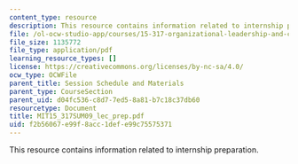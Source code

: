 ```yaml
---
content_type: resource
description: This resource contains information related to internship preparation.
file: /ol-ocw-studio-app/courses/15-317-organizational-leadership-and-change-summer-2009/f2b56067e99f8acc1defe99c75575371_MIT15_317SUM09_lec_prep.pdf
file_size: 1135772
file_type: application/pdf
learning_resource_types: []
license: https://creativecommons.org/licenses/by-nc-sa/4.0/
ocw_type: OCWFile
parent_title: Session Schedule and Materials
parent_type: CourseSection
parent_uid: d04fc536-c8d7-7ed5-8a81-b7c18c37db60
resourcetype: Document
title: MIT15_317SUM09_lec_prep.pdf
uid: f2b56067-e99f-8acc-1def-e99c75575371
---
```

This resource contains information related to internship preparation.